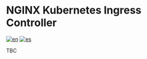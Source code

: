 # NGINX Kubernetes Ingress Controller

[![en](https://img.shields.io/badge/lang-en-red.svg)](https://github.com/ogomezso/cfk-runbooks/blob/main/ingress/contour/README.md)
[![es](https://img.shields.io/badge/lang-es-yellow.svg)](https://github.com/ogomezso/cfk-runbooks/blob/main/ingress/contour/README.es.md)

TBC
